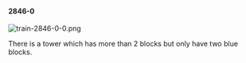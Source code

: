#### 2846-0
![train-2846-0-0.png](https://github.com/lil-lab/nlvr/raw/master/nlvr/train/images/57/train-2846-0-0.png "train-2846-0-0.png")

There is a tower which has more than 2 blocks but only have two blue blocks.